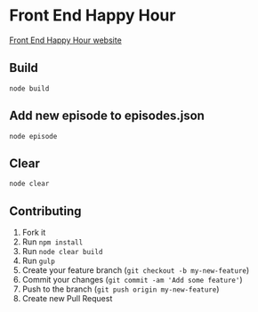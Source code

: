 # Front End Happy Hour
[Front End Happy Hour website](http://frontendhappyhour.com)

## Build
`node build`

## Add new episode to episodes.json
`node episode`

## Clear
`node clear`

## Contributing
1. Fork it
2. Run `npm install`
3. Run `node clear build`
4. Run `gulp`
5. Create your feature branch (`git checkout -b my-new-feature`)
6. Commit your changes (`git commit -am 'Add some feature'`)
7. Push to the branch (`git push origin my-new-feature`)
8. Create new Pull Request

